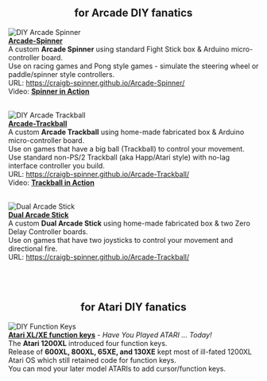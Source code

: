 <H2 align="center"><b> for Arcade DIY fanatics </b></H2>

![DIY Arcade Spinner](https://craigb-spinner.github.io/Pics/Arcade%20Spinner.jpg)<br/>[**Arcade-Spinner**](https://craigb-spinner.github.io/Arcade-Spinner/)  
A custom **Arcade Spinner** using standard Fight Stick box & Arduino micro-controller board.<br/>
Use on racing games and Pong style games - simulate the steering wheel or paddle/spinner style controllers.<br/>
URL: https://craigb-spinner.github.io/Arcade-Spinner/<br/>
Video: [**Spinner in Action**](https://www.youtube.com/watch?v=HmqkHAPZHQA)<br/><br/>  

![DIY Arcade Trackball](https://craigb-spinner.github.io/Pics/Arcade%20Trackball.jpg)<br/>[**Arcade-Trackball**](https://craigb-spinner.github.io/Arcade-Trackball/)  
A custom **Arcade Trackball** using home-made fabricated box & Arduino micro-controller board.<br/>
Use on games that have a big ball (Trackball) to control your movement.<br/>
Use standard non-PS/2 Trackball (aka Happ/Atari style) with no-lag interface controller you build.<br/>
URL: https://craigb-spinner.github.io/Arcade-Trackball/<br/>
Video: [**Trackball in Action**](https://www.youtube.com/watch?v=E44fWpxooT4)<br/><br/>

![Dual Arcade Stick](https://craigb-spinner.github.io/Pics/Dual%20Stick.JPG)<br/>[**Dual Arcade Stick**](https://craigb-spinner.github.io/Arcade-Dual-Stick/)  
A custom **Dual Arcade Stick** using home-made fabricated box & two Zero Delay Controller boards.<br/>
Use on games that have two joysticks to control your movement and directional fire.<br/>
URL: https://craigb-spinner.github.io/Arcade-Trackball/<br/>
<br/> <br/> <br/> 

<H2 align="center"><b> for Atari DIY fanatics </b></H2>

![DIY Function Keys](https://craigb-spinner.github.io/Pics/IMG_2026.JPG)<br/>[**Atari XL/XE function keys**](https://craigb-spinner.github.io/Atari-XL-XE-function-keys/) - *Have You Played ATARI ... Today!*   
The **Atari 1200XL** introduced four function keys. <br/>
Release of **600XL, 800XL, 65XE, and 130XE** kept most of ill-fated 1200XL Atari OS which still retained code for function keys.  
You can mod your later model ATARIs to add cursor/function keys.  
<br/>
